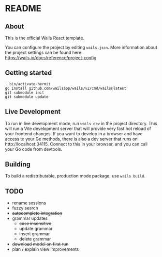 # README

## About

This is the official Wails React template.

You can configure the project by editing `wails.json`. More information about the project settings can be found
here: https://wails.io/docs/reference/project-config

## Getting started

```
. bin/activate-hermit
go install github.com/wailsapp/wails/v2/cmd/wails@latest
git submodule init
git submodule update
```

## Live Development

To run in live development mode, run `wails dev` in the project directory. This will run a Vite development
server that will provide very fast hot reload of your frontend changes. If you want to develop in a browser
and have access to your Go methods, there is also a dev server that runs on http://localhost:34115. Connect
to this in your browser, and you can call your Go code from devtools.

## Building

To build a redistributable, production mode package, use `wails build`.

## TODO
- rename sessions
- fuzzy search
- <s>autocomplete integration</s>
- grammar updates
  - <s>case insensitive</s>
  - update grammar
  - insert grammar
  - delete grammar
- <s>download model on first run</s>
- plan / explain view improvements